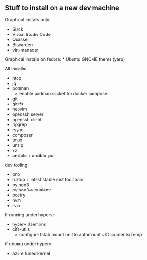 Stuff to install on a new dev machine
---

Graphical installs only:

* Slack
* Visual Studio Code
* Quassel
* Bitwarden
* virt-manager

Graphical installs on fedora:
    * Ubuntu GNOME theme (yaru)

All installs:

* htop
* jq
* podman
    * enable podman.socket for docker compose
* git
* git lfs
* neovim
* openssh server
* openssh client
* ripgrep
* rsync
* composer
* tmux
* unzip
* xz
* ansible + ansible-pull

dev tooling
* php
* rustup + latest stable rust toolchain
* python3
* python3-virtualenv
* poetry
* nvm
* rvm

If running under hyperv:
* hyperv daemons
* cifs-utils
    * configure fstab mount unit to automount ~/Documents/Temp

If ubuntu under hyperv:
* azure tuned kernel
